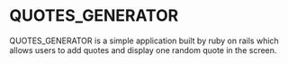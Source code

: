 # QUOTES_GENERATOR

QUOTES_GENERATOR is a simple application built by ruby on rails which allows users to add quotes and display one random quote in the screen. 
